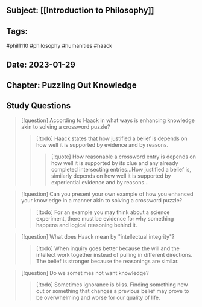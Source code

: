 ## Subject: [[Introduction to Philosophy]]
## Tags:
#phil1110 #philosophy #humanities #haack
## Date: 2023-01-29
## Chapter: Puzzling Out Knowledge

## Study Questions
> [!question] According to Haack in what ways is enhancing knowledge akin to solving a crossword puzzle?
> > [!todo] Haack states that how justified a belief is depends on how well it is supported by evidence and by reasons.
> > > [!quote] How reasonable a crossword entry is depends on how well it is supported by its clue and any already completed intersecting entries...How justified a belief is, similarly depends on how well it is supported by experiential evidence and by reasons...
> > 

> [!question] Can you present your own example of how you enhanced your knowledge in a manner akin to solving a crossword puzzle?
> > [!todo] For an example you may think about a science experiment, there must be evidence for why something happens and logical reasoning behind it.

> [!question] What does Haack mean by "intellectual integrity"?
> > [!todo] When inquiry goes better because the will and the intellect work together instead of pulling in different directions. The belief is stronger because the reasonings are similar.

> [!question] Do we sometimes not want knowledge?
> > [!todo] Sometimes ignorance is bliss. Finding something new out or something that changes a previous belief may prove to be overwhelming and worse for our quality of life.
